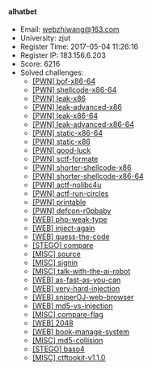 #### alhatbet  

* Email: webzhiwang@163.com  
* University: zjut  
* Register Time: 2017-05-04 11:26:16  
* Register IP: 183.156.6.203  
* Score: 6216  
* Solved challenges: 
  * [[PWN] bof-x86-64](https://github.com/SniperOJ/Challenges/blob/master/pwn/bof-x86-64.json)  
  * [[PWN] shellcode-x86-64](https://github.com/SniperOJ/Challenges/blob/master/pwn/shellcode-x86-64.json)  
  * [[PWN] leak-x86](https://github.com/SniperOJ/Challenges/blob/master/pwn/leak-x86.json)  
  * [[PWN] leak-advanced-x86](https://github.com/SniperOJ/Challenges/blob/master/pwn/leak-advanced-x86.json)  
  * [[PWN] leak-x86-64](https://github.com/SniperOJ/Challenges/blob/master/pwn/leak-x86-64.json)  
  * [[PWN] leak-advanced-x86-64](https://github.com/SniperOJ/Challenges/blob/master/pwn/leak-advanced-x86-64.json)  
  * [[PWN] static-x86-64](https://github.com/SniperOJ/Challenges/blob/master/pwn/static-x86-64.json)  
  * [[PWN] static-x86](https://github.com/SniperOJ/Challenges/blob/master/pwn/static-x86.json)  
  * [[PWN] good-luck](https://github.com/SniperOJ/Challenges/blob/master/pwn/good-luck.json)  
  * [[PWN] sctf-formate](https://github.com/SniperOJ/Challenges/blob/master/pwn/sctf-formate.json)  
  * [[PWN] shorter-shellcode-x86](https://github.com/SniperOJ/Challenges/blob/master/pwn/shorter-shellcode-x86.json)  
  * [[PWN] shorter-shellcode-x86-64](https://github.com/SniperOJ/Challenges/blob/master/pwn/shorter-shellcode-x86-64.json)  
  * [[PWN] actf-nolibc4u](https://github.com/SniperOJ/Challenges/blob/master/pwn/actf-nolibc4u.json)  
  * [[PWN] actf-run-circles](https://github.com/SniperOJ/Challenges/blob/master/pwn/actf-run-circles.json)  
  * [[PWN] printable](https://github.com/SniperOJ/Challenges/blob/master/pwn/printable.json)  
  * [[PWN] defcon-r0pbaby](https://github.com/SniperOJ/Challenges/blob/master/pwn/defcon-r0pbaby.json)  
  * [[WEB] php-weak-type](https://github.com/SniperOJ/Challenges/blob/master/web/php-weak-type.json)  
  * [[WEB] inject-again](https://github.com/SniperOJ/Challenges/blob/master/web/inject-again.json)  
  * [[WEB] guess-the-code](https://github.com/SniperOJ/Challenges/blob/master/web/guess-the-code.json)  
  * [[STEGO] compare](https://github.com/SniperOJ/Challenges/blob/master/stego/compare.json)  
  * [[MISC] source](https://github.com/SniperOJ/Challenges/blob/master/misc/source.json)  
  * [[MISC] signin](https://github.com/SniperOJ/Challenges/blob/master/misc/signin.json)  
  * [[MISC] talk-with-the-ai-robot](https://github.com/SniperOJ/Challenges/blob/master/misc/talk-with-the-ai-robot.json)  
  * [[WEB] as-fast-as-you-can](https://github.com/SniperOJ/Challenges/blob/master/web/as-fast-as-you-can.json)  
  * [[WEB] very-hard-injection](https://github.com/SniperOJ/Challenges/blob/master/web/very-hard-injection.json)  
  * [[WEB] sniperOJ-web-browser](https://github.com/SniperOJ/Challenges/blob/master/web/sniperOJ-web-browser.json)  
  * [[WEB] md5-vs-injection](https://github.com/SniperOJ/Challenges/blob/master/web/md5-vs-injection.json)  
  * [[MISC] compare-flag](https://github.com/SniperOJ/Challenges/blob/master/misc/compare-flag.json)  
  * [[WEB] 2048](https://github.com/SniperOJ/Challenges/blob/master/web/2048.json)  
  * [[WEB] book-manage-system](https://github.com/SniperOJ/Challenges/blob/master/web/book-manage-system.json)  
  * [[MISC] md5-collision](https://github.com/SniperOJ/Challenges/blob/master/misc/md5-collision.json)  
  * [[STEGO] baso4](https://github.com/SniperOJ/Challenges/blob/master/stego/baso4.json)  
  * [[MISC] ctftookit-v1.1.0](https://github.com/SniperOJ/Challenges/blob/master/misc/ctftookit-v1.1.0.json)  
